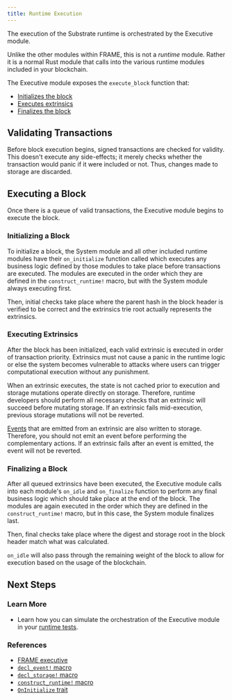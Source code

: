 ```yaml
---
title: Runtime Execution
---
```


The execution of the Substrate runtime is orchestrated by the Executive module.

Unlike the other modules within FRAME, this is not a _runtime_ module. Rather it is a normal Rust module
that calls into the various runtime modules included in your blockchain.

The Executive module exposes the `execute_block` function that:

- [Initializes the block](#initializing-a-block)
- [Executes extrinsics](#executing-extrinsics)
- [Finalizes the block](#finalizing-a-block)

## Validating Transactions

Before block execution begins, signed transactions are checked for validity. This doesn't execute any
side-effects; it merely checks whether the transaction would panic if it were included or not. Thus,
changes made to storage are discarded.

## Executing a Block

Once there is a queue of valid transactions, the Executive module begins to execute the block.

### Initializing a Block

To initialize a block, the System module and all other included runtime modules have their
`on_initialize` function called which executes any business logic defined by those modules to take
place before transactions are executed. The modules are executed in the order which they are defined
in the `construct_runtime!` macro, but with the System module always executing first.

Then, initial checks take place where the parent hash in the block header is verified to be correct
and the extrinsics trie root actually represents the extrinsics.

### Executing Extrinsics

After the block has been initialized, each valid extrinsic is executed in order of transaction
priority. Extrinsics must not cause a panic in the runtime logic or else the system becomes
vulnerable to attacks where users can trigger computational execution without any punishment.

When an extrinsic executes, the state is not cached prior to execution and storage mutations operate
directly on storage. Therefore, runtime developers should perform all necessary checks that an
extrinsic will succeed before mutating storage. If an extrinsic fails mid-execution, previous
storage mutations will not be reverted.

[Events](events) that are emitted from an extrinsic are also written to storage. Therefore, you
should not emit an event before performing the complementary actions. If an extrinsic fails after an
event is emitted, the event will not be reverted.

### Finalizing a Block

After all queued extrinsics have been executed, the Executive module calls into each module's
`on_idle` and `on_finalize` function to perform any final business logic which should take place at the end of the
block. The modules are again executed in the order which they are defined in the
`construct_runtime!` macro, but in this case, the System module finalizes last.

Then, final checks take place where the digest and storage root in the block header match what was
calculated.

`on_idle` will also pass through the remaining weight of the block to allow for execution based on the 
usage of the blockchain. 

## Next Steps

### Learn More

- Learn how you can simulate the orchestration of the Executive module in your
  [runtime tests](tests).

### References

- [FRAME executive](https://substrate.dev/rustdocs/v3.0.0/frame_executive/index.html)
- [`decl_event!` macro](https://substrate.dev/rustdocs/v3.0.0/frame_support/macro.decl_event.html)
- [`decl_storage!` macro](https://substrate.dev/rustdocs/v3.0.0/frame_support/macro.decl_storage.html)
- [`construct_runtime!` macro](https://substrate.dev/rustdocs/v3.0.0/frame_support/macro.construct_runtime.html)
- [`OnInitialize` trait](https://substrate.dev/rustdocs/v3.0.0/frame_support/traits/trait.OnInitialize.html)
